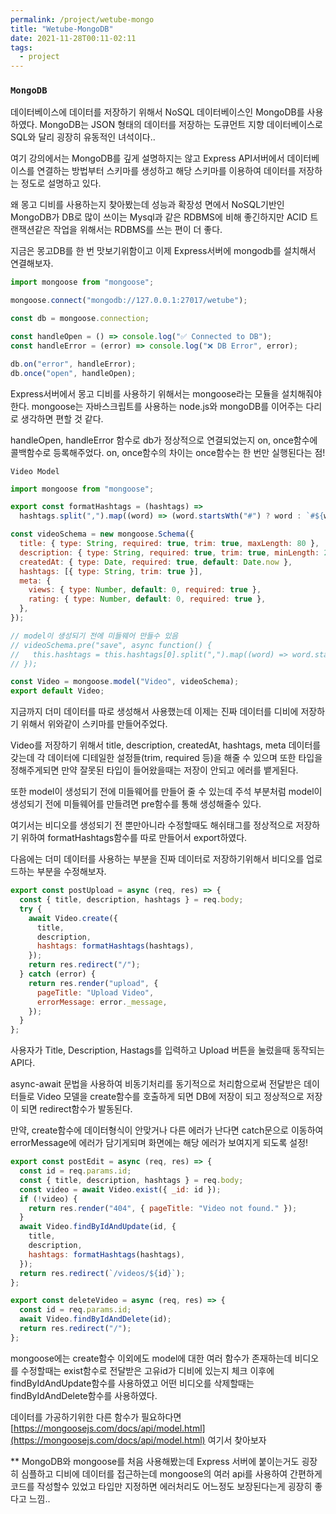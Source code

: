 ```yaml
---
permalink: /project/wetube-mongo
title: "Wetube-MongoDB"
date: 2021-11-28T00:11-02:11
tags:
  - project
---
```


### `MongoDB`

데이터베이스에 데이터를 저장하기 위해서 NoSQL 데이터베이스인 MongoDB를 사용하였다. MongoDB는 JSON 형태의 데이터를 저장하는 도큐먼트 지향 데이터베이스로 SQL와 달리 굉장히 유동적인 녀석이다..

여기 강의에서는 MongoDB를 깊게 설명하지는 않고 Express API서버에서 데이터베이스를 연결하는 방법부터 스키마를 생성하고 해당 스키마를 이용하여 데이터를 저장하는 정도로 설명하고 있다.

왜 몽고 디비를 사용하는지 찾아봤는데 성능과 확장성 면에서 NoSQL기반인 MongoDB가 DB로 많이 쓰이는 Mysql과 같은 RDBMS에 비해 좋긴하지만 ACID 트랜잭션같은 작업을 위해서는 RDBMS를 쓰는 편이 더 좋다.

지금은 몽고DB를 한 번 맛보기위함이고 이제 Express서버에 mongodb를 설치해서 연결해보자.

```javascript
import mongoose from "mongoose";

mongoose.connect("mongodb://127.0.0.1:27017/wetube");

const db = mongoose.connection;

const handleOpen = () => console.log("✅ Connected to DB");
const handleError = (error) => console.log("❌ DB Error", error);

db.on("error", handleError);
db.once("open", handleOpen);
```

Express서버에서 몽고 디비를 사용하기 위해서는 mongoose라는 모듈을 설치해줘야한다. mongoose는 자바스크립트를 사용하는 node.js와 mongoDB를 이어주는 다리로 생각하면 편할 것 같다.

handleOpen, handleError 함수로 db가 정상적으로 연결되었는지 on, once함수에 콜백함수로 등록해주었다. on, once함수의 차이는 once함수는 한 번만 실행된다는 점!

`Video Model`

```javascript
import mongoose from "mongoose";

export const formatHashtags = (hashtags) =>
  hashtags.split(",").map((word) => (word.startsWth("#") ? word : `#${word}`));

const videoSchema = new mongoose.Schema({
  title: { type: String, required: true, trim: true, maxLength: 80 },
  description: { type: String, required: true, trim: true, minLength: 20 },
  createdAt: { type: Date, required: true, default: Date.now },
  hashtags: [{ type: String, trim: true }],
  meta: {
    views: { type: Number, default: 0, required: true },
    rating: { type: Number, default: 0, required: true },
  },
});

// model이 생성되기 전에 미들웨어 만들수 있음
// videoSchema.pre("save", async function() {
//   this.hashtags = this.hashtags[0].split(",").map((word) => word.startsWth("#") ? word : `#${word}`);
// });

const Video = mongoose.model("Video", videoSchema);
export default Video;
```

지금까지 더미 데이터를 따로 생성해서 사용했는데 이제는 진짜 데이터를 디비에 저장하기 위해서 위와같이 스키마를 만들어주었다.

Video를 저장하기 위해서 title, description, createdAt, hashtags, meta 데이터를 갖는데 각 데이터에 디테일한 설정들(trim, required 등)을 해줄 수 있으며 또한 타입을 정해주게되면 만약 잘못된 타입이 들어왔을때는 저장이 안되고 에러를 뱉게된다.

또한 model이 생성되기 전에 미들웨어를 만들어 줄 수 있는데 주석 부분처럼 model이 생성되기 전에 미들웨어를 만들려면 pre함수를 통해 생성해줄수 있다.

여기서는 비디오를 생성되기 전 뿐만아니라 수정할때도 해쉬태그를 정상적으로 저장하기 위하여 formatHashtags함수를 따로 만들어서 export하였다.

다음에는 더미 데이터를 사용하는 부분을 진짜 데이터로 저장하기위해서 비디오를 업로드하는 부분을 수정해보자.

```javascript
export const postUpload = async (req, res) => {
  const { title, description, hashtags } = req.body;
  try {
    await Video.create({
      title,
      description,
      hashtags: formatHashtags(hashtags),
    });
    return res.redirect("/");
  } catch (error) {
    return res.render("upload", {
      pageTitle: "Upload Video",
      errorMessage: error._message,
    });
  }
};
```

사용자가 Title, Description, Hastags를 입력하고 Upload 버튼을 눌렀을때 동작되는 API다.

async-await 문법을 사용하여 비동기처리를 동기적으로 처리함으로써 전달받은 데이터들로 Video 모델을 create함수를 호출하게 되면 DB에 저장이 되고 정상적으로 저장이 되면 redirect함수가 발동된다.

만약, create함수에 데이터형식이 안맞거나 다른 에러가 난다면 catch문으로 이동하여 errorMessage에 에러가 담기게되며 화면에는 해당 에러가 보여지게 되도록 설정!

```javascript
export const postEdit = async (req, res) => {
  const id = req.params.id;
  const { title, description, hashtags } = req.body;
  const video = await Video.exist({ _id: id });
  if (!video) {
    return res.render("404", { pageTitle: "Video not found." });
  }
  await Video.findByIdAndUpdate(id, {
    title,
    description,
    hashtags: formatHashtags(hashtags),
  });
  return res.redirect(`/videos/${id}`);
};

export const deleteVideo = async (req, res) => {
  const id = req.params.id;
  await Video.findByIdAndDelete(id);
  return res.redirect("/");
};
```

mongoose에는 create함수 이외에도 model에 대한 여러 함수가 존재하는데 비디오를 수정할때는 exist함수로 전달받은 고유id가 디비에 있는지 체크 이후에 findByIdAndUpdate함수를 사용하였고 어떤 비디오를 삭제할때는 findByIdAndDelete함수를 사용하였다.

데이터를 가공하기위한 다른 함수가 필요하다면 [https://mongoosejs.com/docs/api/model.html](https://mongoosejs.com/docs/api/model.html) 여기서 찾아보자

\*\* MongoDB와 mongoose를 처음 사용해봤는데 Express 서버에 붙이는거도 굉장히 심플하고 디비에 데이터를 접근하는데 mongoose의 여러 api를 사용하여 간편하게 코드를 작성할수 있었고 타입만 지정하면 에러처리도 어느정도 보장된다는게 굉장히 좋다고 느낌..
